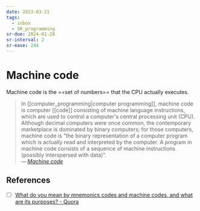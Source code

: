```yaml
---
date: 2023-03-21
tags:
  - inbox
  - SR_programming
sr-due: 2024-01-28
sr-interval: 2
sr-ease: 244
---
```


# Machine code

Machine code is the ==set of numbers== that the CPU actually executes.

> In [[computer_programming|computer programming]], machine code is computer
> [[code]] consisting of machine language instructions, which are used to
> control a computer's central processing unit (CPU). Although decimal computers
> were once common, the contemporary marketplace is dominated by binary
> computers; for those computers, machine code is "the binary representation of
> a computer program which is actually read and interpreted by the computer. A
> program in machine code consists of a sequence of machine instructions
> (possibly interspersed with data)".\
> — <cite>[Machine code](https://en.wikipedia.org/wiki/Machine_code)</cite>

## References

- [ ] [What do you mean by mnemonics codes and machine codes, and what are its purposes? - Quora](https://www.quora.com/What-do-you-mean-by-mnemonics-codes-and-machine-codes-and-what-are-its-purposes)
